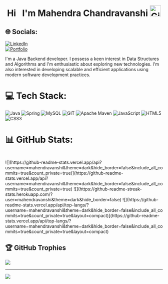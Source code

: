 <h1 align="center">
    Hi &nbsp;
    I'm Mahendra Chandravanshi
    <img src="https://camo.githubusercontent.com/d3359cb00ab0b5ed8f2e1fe3fceb4fbaf3b614340f8c0db99c17b9f50b351770/68747470733a2f2f656d6f6a69732e736c61636b6d6f6a69732e636f6d2f656d6f6a69732f696d616765732f313533313834393433302f343234362f626c6f622d73756e676c61737365732e6769663f31353331383439343330" width="35" alt="GitHub Logo">
</h1>

## 🌐 Socials:
[![LinkedIn](https://img.shields.io/badge/LinkedIn-%230077B5.svg?logo=linkedin&logoColor=white)](https://www.linkedin.com/in/mahendra-chandravanshi-49a209178/)
<br>
[![Portfolio](https://img.shields.io/badge/Portfolio-8A2BE2)](https://mahendravanshi.github.io/)

I'm a Java Backend developer. I possess a keen interest in Data Structures and Algorithms and I'm enthusiastic about exploring new technologies. I'm also interested in developing scalable and efficient applications using modern software development practices.

# 💻 Tech Stack:
![Java](https://img.shields.io/badge/java-%23ED8B00.svg?style=for-the-badge&logo=openjdk&logoColor=white) ![Spring](https://img.shields.io/badge/spring-%236DB33F.svg?style=for-the-badge&logo=spring&logoColor=white) ![MySQL](https://img.shields.io/badge/mysql-%2300f.svg?style=for-the-badge&logo=mysql&logoColor=white) ![GIT](https://img.shields.io/badge/Git-fc6d26?style=for-the-badge&logo=git&logoColor=white)  ![Apache Maven](https://img.shields.io/badge/Apache%20Maven-C71A36?style=for-the-badge&logo=Apache%20Maven&logoColor=white) ![JavaScript](https://img.shields.io/badge/javascript-%23323330.svg?style=for-the-badge&logo=javascript&logoColor=%23F7DF1E) ![HTML5](https://img.shields.io/badge/html5-%23E34F26.svg?style=for-the-badge&logo=html5&logoColor=white) ![CSS3](https://img.shields.io/badge/css3-%231572B6.svg?style=for-the-badge&logo=css3&logoColor=white)
<!-- ![Chart.js](https://img.shields.io/badge/chart.js-F5788D.svg?style=for-the-badge&logo=chart.js&logoColor=white) -->
# 📊 GitHub Stats:
<br/>
![](https://github-readme-stats.vercel.app/api?username=mahendravanshi&theme=dark&hide_border=false&include_all_commits=true&count_private=true)](https://github-readme-stats.vercel.app/api?username=mahendravanshi&theme=dark&hide_border=false&include_all_commits=true&count_private=true) 
![](https://github-readme-streak-stats.herokuapp.com/?user=mahendravanshi&theme=dark&hide_border=false) 
![](https://github-readme-stats.vercel.app/api/top-langs/?username=mahendravanshi&theme=dark&hide_border=false&include_all_commits=true&count_private=true&layout=compact)](https://github-readme-stats.vercel.app/api/top-langs/?username=mahendravanshi&theme=dark&hide_border=false&include_all_commits=true&count_private=true&layout=compact)

## 🏆 GitHub Trophies
![](https://github-profile-trophy.vercel.app/?username=mahendravanshi&theme=radical&no-frame=false&no-bg=true&margin-w=4)

---
[![](https://visitcount.itsvg.in/api?id=mahendravanshi&icon=0&color=0)](https://visitcount.itsvg.in)

<!-- Proudly created with GPRM ( https://gprm.itsvg.in ) -->
